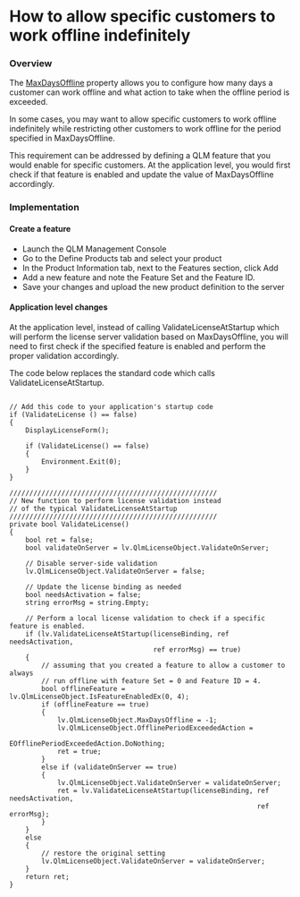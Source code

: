 # How to allow specific customers to work offline indefinitely

### Overview

The [MaxDaysOffline](https://support.soraco.co/hc/en-us/articles/360046068832) property allows you to configure how many days a customer can work offline and what action to take when the offline period is exceeded.

In some cases, you may want to allow specific customers to work offline indefinitely while restricting other customers to work offline for the period specified in MaxDaysOffline.

This requirement can be addressed by defining a QLM feature that you would enable for specific customers. At the application level, you would first check if that feature is enabled and update the value of MaxDaysOffline accordingly.

### Implementation

#### Create a feature

* Launch the QLM Management Console
* Go to the Define Products tab and select your product
* In the Product Information tab, next to the Features section, click Add
* Add a new feature and note the Feature Set and the Feature ID.
* Save your changes and upload the new product definition to the server

#### Application level changes

At the application level, instead of calling ValidateLicenseAtStartup which will perform the license server validation based on MaxDaysOffline, you will need to first check if the specified feature is enabled and perform the proper validation accordingly.

The code below replaces the standard code which calls ValidateLicenseAtStartup.

```

// Add this code to your application's startup code
if (ValidateLicense () == false)
{
    DisplayLicenseForm();

    if (ValidateLicense() == false)
    {
        Environment.Exit(0);
    }
}

////////////////////////////////////////////////////
// New function to perform license validation instead 
// of the typical ValidateLicenseAtStartup
////////////////////////////////////////////////////
private bool ValidateLicense()
{
    bool ret = false;
    bool validateOnServer = lv.QlmLicenseObject.ValidateOnServer;

    // Disable server-side validation
    lv.QlmLicenseObject.ValidateOnServer = false;

    // Update the license binding as needed
    bool needsActivation = false;
    string errorMsg = string.Empty;

    // Perform a local license validation to check if a specific feature is enabled.
    if (lv.ValidateLicenseAtStartup(licenseBinding, ref needsActivation, 
                                    ref errorMsg) == true)
    {
        // assuming that you created a feature to allow a customer to always 
        // run offline with feature Set = 0 and Feature ID = 4.
        bool offlineFeature = lv.QlmLicenseObject.IsFeatureEnabledEx(0, 4);
        if (offlineFeature == true) 
        {
            lv.QlmLicenseObject.MaxDaysOffline = -1;
            lv.QlmLicenseObject.OfflinePeriodExceededAction = 
                                   EOfflinePeriodExceededAction.DoNothing; 
            ret = true;
        }
        else if (validateOnServer == true)
        {
            lv.QlmLicenseObject.ValidateOnServer = validateOnServer;
            ret = lv.ValidateLicenseAtStartup(licenseBinding, ref needsActivation, 
                                                              ref errorMsg);
        }
    }
    else
    {
        // restore the original setting
        lv.QlmLicenseObject.ValidateOnServer = validateOnServer;
    }
    return ret;
}
```
